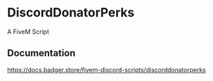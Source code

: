 # DiscordDonatorPerks
A FiveM Script
## Documentation
https://docs.badger.store/fivem-discord-scripts/discorddonatorperks
